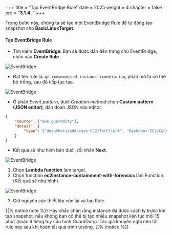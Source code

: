 +++
title = "Tạo EventBridge Rule"
date = 2025
weight = 4
chapter = false
pre = "<b>3.1.4. </b>"
+++

Trong bước này, chúng ta sẽ tạo một EventBridge Rule để tự động tạo snapshot cho **BasicLinuxTarget**.

<!-- #### **Tạo EventBridge Rule**: -->

#### Tạo EventBridge Rule
- Tìm kiếm **EventBridge**. Bạn sẽ được dẫn đến trang chủ EventBridge, nhấn vào **Create Rule**.

![EventBridge](../../../../images/3/3.1/3.1.4/Create_rule.png?width=90pc)

- Đặt tên rule là: `gd-compromised-instance-remediation`, phần mô tả có thể bỏ trống, sau đó tiếp tục tạo.

![EventBridge](../../../../images/3/3.1/3.1.4/Create_rule_naming.png?width=90pc)

- Ở phần _Event pattern_, dưới _Creation method_ chọn **Custom pattern (JSON editor)**, dán đoạn JSON vào editor.  
```json
{
    "source": ["aws.guardduty"],
    "detail": {
        "type": ["UnauthorizedAccess:EC2/TorClient", "Backdoor:EC2/C&CActivity.B!DNS", "Trojan:EC2/DNSDataExfiltration", "CryptoCurrency:EC2/BitcoinTool.B", "CryptoCurrency:EC2/BitcoinTool.B!DNS"]
    }
}
```
- Kết quả sẽ như hình bên dưới, rồi nhấn **Next**.

![EventBridge](../../../../images/3/3.1/3.1.4/Create_rule_event_pattern.png?width=90pc)

1. Chọn **Lambda function** làm target.
2. Chọn function **ec2instance-containment-with-forensics** làm Function. (Kết quả sẽ như hình)

![EventBridge](../../../../images/3/3.1/3.1.4/Create_rule_event_target.png?width=90pc)

3. Giữ nguyên các thiết lập còn lại và tạo Rule.

{{% notice note %}}
Hãy chắc chắn rằng instance đã được cách ly trước khi tạo snapshot, nếu không bạn có thể bị tạo nhiều snapshot liên tục mỗi 15 phút (hoặc 6 tiếng tùy cấu hình GuardDuty). Tác giả khuyến nghị nên tắt rule này sau khi hoàn tất quá trình testing.
{{% /notice %}}
